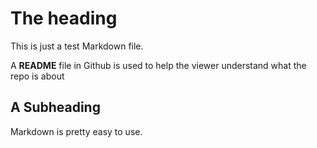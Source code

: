 # The heading
This is just a test Markdown file.

A **README** file in Github is used to help the viewer understand what the repo is about

## A Subheading
Markdown is pretty easy to use.